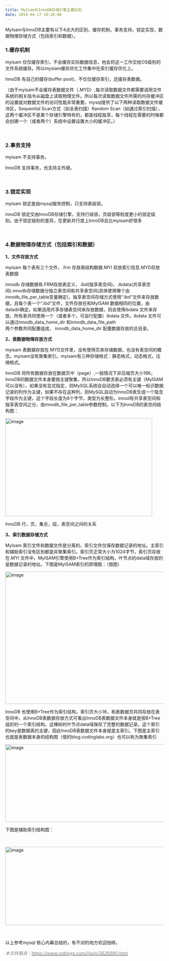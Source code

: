 ```yaml
---
title: MyIsam与InnoDB存储引擎主要区别
date: 2019-04-17 10:26:00
---
```

<p>MyIsam与InnoDB主要有以下4点大的区别，缓存机制，事务支持，锁定实现，数据物理存储方式（包括索引和数据）。</p>
<h3>1.缓存机制</h3>
<p>myisam 仅仅缓存索引，不会缓存实际数据信息，他会将这一工作交给OS级别的文件系统缓存。所以mysiam缓存优化工作集中在索引缓存优化上。</p>
<p>InnoDB 有自己的缓存(buffer pool)，不仅仅缓存索引，还缓存表数据。</p>
<p>（由于myisam不会缓存表数据文件（.MYD）,每次读取数据文件都需要调用文件系统的相关指令从磁盘上读取物理文件。所以每次读取数据文件所需的内存缓冲区的设置就对数据文件的访问性能非常重要。mysql提供了以下两种读取数据文件缓冲区，Sequential Scan方式（如全表扫描）Random Scan（如通过索引扫描），这两个缓冲区不是某个存储引擎特有的，都是线程独享，每个线程在需要的时候都会创建一个（或者两个）系统中设置设置大小的缓冲区。）</p>
<p>&nbsp;</p>
<h3>2.事务支持</h3>
<p>myisam 不支持事务。</p>
<p>InnoDB 支持事务，也支持主外键。</p>
<p>&nbsp;</p>
<h3>3.锁定实现</h3>
<p>myisam 锁定是由mysql服务控制，只支持表级锁。</p>
<p>innoDB 锁定交由InnoDB存储引擎，支持行级锁，页级锁等粒度更小的锁定级别。由于锁定级别的差异，在更新并行度上InnoDB会比myisam好很多</p>
<p>&nbsp;</p>
<h3>4.数据物理存储方式（包括索引和数据）</h3>
<p><strong>1、文件存放方式</strong></p>
<p>myisam 每个表有三个文件，.frm 存放表结构数据.MYI 存放索引信息.MYD存放表数据</p>
<p>innodb 存储数据有.FRM存放表定义，.ibd(独享表空间)，.ibdata(共享表空间).innodb存储数据分独立表空间和共享表空间(具体使用哪个由innodb_file_per_table变量确定)，独享表空间存储方式使用&ldquo;.ibd&rdquo;文件来存放数据，且每个表一个&ldquo;.ibd&rdquo;文件，文件存放在和MyISAM 数据相同的位置，由datadir确定。如果选用共享存储表空间来存放数据，则会使用ibdata 文件来存放，所有表共同使用一个（或者多个，可自行配置）ibdata 文件。ibdata 文件可以通过innodb_data_home_dir 和innodb_data_file_path<br />两个参数共同配置组成， innodb_data_home_dir 配置数据存放的总目录。</p>
<p><strong>2、表数据物理存放方式</strong></p>
<p>myisam 表数据存放在.MYD文件里，没有使用页来存储数据，也没有表空间的概念。myisam没有聚集索引。myisam有三种存储格式：静态格式，动态格式，压缩格式。</p>
<p>InnoDB 将所有数据存放在数据页中（page）,一般情况下非压缩页大小16K。InnoDB的数据文件本身要按主键聚集，所以InnoDB要求表必须有主键（MyISAM可以没有），如果没有显式指定，则MySQL系统会自动选择一个可以唯一标识数据记录的列作为主键，如果不存在这种列，则MySQL自动为InnoDB表生成一个隐含字段作为主键，这个字段长度为6个字节，类型为长整形。innod有共享表空间和独享表空间之分，由innodb_file_per_table参数控制。以下为InnoDB的表空间结构图：</p>
<p><a href="https://images0.cnblogs.com/blog/648313/201407/061302400906410.png"><img title="image" src="https://images0.cnblogs.com/blog/648313/201407/061302412158854.png" alt="image" width="467" height="312" border="0" /></a></p>
<p>InnoDB 行，页，集合，段，表空间之间的关系</p>
<p><strong>3、索引数据存储方式</strong></p>
<p>MyIsam 索引文件和数据文件是分离的，索引文件仅保存数据记录的地址。主索引和辅助索引没有区别都是非聚集索引。索引页正常大小为1024字节，索引页存放在.MYI 文件中。MyISAM引擎使用B+Tree作为索引结构，叶节点的data域存放的是数据记录的地址。下图是MyISAM索引的原理图：（借图）</p>
<p><a href="https://images0.cnblogs.com/blog/648313/201407/061302418095968.png"><img title="image" src="https://images0.cnblogs.com/blog/648313/201407/061302422775811.png" alt="image" width="518" height="421" border="0" /></a></p>
<p>InnoDB 也使用B+Tree作为索引结构，索引页大小16，和表数据页共同存放在表空间中。从InnoDB表数据存放方式可看出InnoDB表数据文件本身就是按B+Tree组织的一个索引结构，这棵树的叶节点data域保存了完整的数据记录。这个索引的key是数据表的主键，因此InnoDB表数据文件本身就是主索引。下图是主索引也就是表数据本身的结构图（借的blog.codinglabs.org）也可以称为聚集索引</p>
<p><a href="https://images0.cnblogs.com/blog/648313/201407/061302426683397.png"><img title="image" src="https://images0.cnblogs.com/blog/648313/201407/061302430434211.png" alt="image" width="625" height="247" border="0" /></a></p>
<p>下图是辅助索引结构图：</p>
<p>&nbsp;</p>
<p><a href="https://images0.cnblogs.com/blog/648313/201407/061302434028255.png"><img title="image" src="https://images0.cnblogs.com/blog/648313/201407/061302437935840.png" alt="image" width="614" height="249" border="0" /></a></p>
<p>&nbsp;</p>
<p>以上参考mysql 核心内幕总结的，有不对的地方欢迎拍砖。</p>
<p><span style="color: #808080;"><em>本文转载自：<a href="https://www.cnblogs.com/ijia/p/3826990.html#4233076"><span style="color: #808080;">https://www.cnblogs.com/ijia/p/3826990.html</span></a></em></span></p>